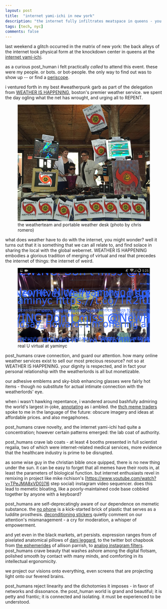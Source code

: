 ```yaml
---
layout: post
title:  "internet yami-ichi in new york"
description: "the internet fully infiltrates meatspace in queens - you'll never guess what happens next"
tags: [tech, nyc]
comments: false
---
```


last weekend a glitch occurred in the matrix of new york: the back alleys of the internet took physical form at the knockdown center in queens at the [internet yami-ichi](http://yami-ichi.biz/nyc/).

as a curious post_human i felt practically *called* to attend this event. these were my people. or bots. or bot-people. the only way to find out was to show up -- or find a [periscope](https://www.periscope.tv/). 

i ventured forth in my best #weatherpunk garb as part of the delegation from [WEATHER IS HAPPENING](http://weatherishappening.com/), boston's premier weather service. we spent the day ogling what the net has wrought, and urging all to REPENT. 

<figure>
	<img src="/images/posts/weatherteam_yaminyc.jpg" alt="">
	<figcaption>the weatherteam and portable weather desk (photo by chris romero)</figcaption>
</figure>


what does weather have to do with the internet, you might wonder? well it turns out that it is something that we can all relate to, and find solace in sharing the local with the global webernet. WEATHER IS HAPPENING embodies a glorious tradition of merging of virtual and real that precedes the internet of things: the internet of weird. 

<figure>
	<img src="/images/posts/annotatar_yaminyc_20150912_4.png" alt="">
	<figcaption>real U virtual at yaminyc</figcaption>
</figure>

post_humans crave connection, and guard our attention. how many online weather services exist to sell our most precious resource? not so at WEATHER IS HAPPENING. your dignity is respected, and in fact your personal relationship with the weatherlords is all but monetizable. 

our adhesive emblems and sky-blob enhancing glasses were fairly hot items - though no substitute for actual intimate connection with the weatherlords' eye. 

when i wasn't hawking repentance, i wandered around bashfully admiring the world's largest in-joke, [annotating](http://arebe.github.io/annotatar/2015/09/14/week3a/) as i ambled. the [thch meme traders](http://twinhead.org/iyithch2033/) spoke to me in the language of the future: obscure imagery and ideas at affordable prices. and also megaphones.

post_humans crave novelty, and the internet yami-ichi had quite a concentration; however certain patterns emerged: the lab coat of authority.

post_humans crave lab coats - at least 4 booths presented in full scientist regalia, two of which were internet-related medical services, more evidence that the healthcare industry is prime to be disrupted.

as some wise guy in the christian bible once quipped, there is no new thing under the sun. it can be easy to forget that all memes have their roots in, at least the parameters of biological function. but internet enthusiasts revel in remixing in project like mike richison's [https://www.youtube.com/watch?v=TPeJMA8xVD0](16 step social) instagram video sequencer. does this lead to memetic bloating, like a poorly-maintained code base cobbled together by anyone with a keyboard? 

post_humans are self-deprecatingly aware of our dependence on memetic substance. the [no phone](https://www.kickstarter.com/projects/nophone-usa/the-new-and-unimproved-nophone) is a kick-started brick of plastic that serves as a luddite prosthesis. [deconditioning stickers](http://www.decostick.cc/) quietly comment on our attention's mismanagement - a cry for moderation, a whisper of empowerment.

and yet even in the black markets, art persists. expression ranges from of pixelated anatomical pillows of [dani leggard](http://www.thedis4design.tumblr.com/), to the twitter bot chapbook from [the ephemerides](https://twitter.com/the_ephemerides) of allison parrish, to [analog instagram filters](http://nycityofmike.blogspot.com/). post_humans crave beauty that washes ashore among the digital flotsam, polished smooth by contact with many minds, and comforting in its intellectual ergonomicity. 

we project our visions onto everything, even screens that are projecting light onto our fevered brains.

post_humans reject linearity and the dichotomies it imposes - in favor of networks and dissonance. the post_human world is grand and beautiful; it is petty and frantic; it is connected and isolating. it must be experienced to be understood.